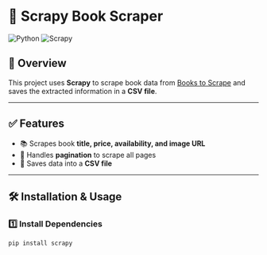 # 📖 Scrapy Book Scraper

![Python](https://img.shields.io/badge/Python-3.12-blue)
![Scrapy](https://img.shields.io/badge/Scrapy-2.12-green)

## 📌 Overview
This project uses **Scrapy** to scrape book data from [Books to Scrape](http://books.toscrape.com/) and saves the extracted information in a **CSV file**.

---

## ✅ Features
- 📚 Scrapes book **title, price, availability, and image URL**  
- 🔄 Handles **pagination** to scrape all pages  
- 💾 Saves data into a **CSV file**  

---

## 🛠 Installation & Usage

### **1️⃣ Install Dependencies**
```bash
pip install scrapy

